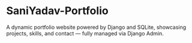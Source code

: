# SaniYadav-Portfolio
A dynamic portfolio website powered by Django and SQLite, showcasing projects, skills, and contact — fully managed via Django Admin.
